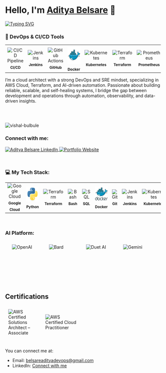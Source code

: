 <!-- ![Header Image](link-to-your-image) -->
# Hello, I'm [Aditya Belsare](https://www.linkedin.com/in/belsareaditya/) 👋


[![Typing SVG](https://readme-typing-svg.demolab.com?font=Fira+Code&weight=200&size=21&pause=1000&color=0D2F3E&width=435&lines=Cloud+%26+DevOps+Engineer+%7C+SRE+Mindset+%7C)](https://git.io/typing-svg)

<h3>🚀 DevOps & CI/CD Tools</h3>

<table>
  <tr>
    <td align="center" width="100">
      <img src="https://storage.googleapis.com/bkt-static-content/cicd.png" width="60" height="60" alt="CI/CD Pipeline"/><br>
      <sub><b>CI/CD</b></sub>
    </td>
    <td align="center" width="100">
      <img src="https://www.vectorlogo.zone/logos/jenkins/jenkins-icon.svg" width="60" height="60" alt="Jenkins"/><br>
      <sub><b>Jenkins</b></sub>
    </td>
    <td align="center" width="100">
      <img src="https://cdn.jsdelivr.net/gh/devicons/devicon/icons/github/github-original.svg" width="60" height="60" alt="GitHub Actions"/><br>
      <sub><b>GitHub</b></sub>
    </td>
    <td align="center" width="100">
      <img src="https://raw.githubusercontent.com/devicons/devicon/master/icons/docker/docker-original.svg" width="60" height="60" alt="Docker"/><br>
      <sub><b>Docker</b></sub>
    </td>
    <td align="center" width="100">
      <img src="https://www.vectorlogo.zone/logos/kubernetes/kubernetes-icon.svg" width="60" height="60" alt="Kubernetes"/><br>
      <sub><b>Kubernetes</b></sub>
    </td>
    <td align="center" width="100">
      <img src="https://storage.googleapis.com/bkt-static-content/terraform.png" width="60" height="60" alt="Terraform"/><br>
      <sub><b>Terraform</b></sub>
    </td>
    <td align="center" width="100">
      <img src="https://www.vectorlogo.zone/logos/prometheusio/prometheusio-icon.svg" width="60" height="60" alt="Prometheus"/><br>
      <sub><b>Prometheus</b></sub>
    </td>
    <td align="center" width="100">
      <img src="https://www.vectorlogo.zone/logos/grafana/grafana-icon.svg" width="60" height="60" alt="Grafana"/><br>
      <sub><b>Grafana</b></sub>
    </td>
    <td align="center" width="100">
      <img src="https://www.vectorlogo.zone/logos/ansible/ansible-icon.svg" width="60" height="60" alt="Ansible"/><br>
      <sub><b>Ansible</b></sub>
    </td>
  </tr>
</table>




I’m a cloud architect with a strong DevOps and SRE mindset, specializing in AWS Cloud, Terraform, and AI-driven automation. Passionate about building reliable, scalable, and self-healing systems, I bridge the gap between development and operations through automation, observability, and data-driven insights.

<br>
<br>
<p align="left"> <img src="https://komarev.com/ghpvc/?username=vishal-bulbule&label=Profile%20views&color=0e75b6&style=flat" alt="vishal-bulbule" /> </p>

<h3 align="left">Connect with me:</h3>
<p align="left">
<a href="https://linkedin.com/in/belsareaditya" target="_blank">
  <img align="center" src="https://raw.githubusercontent.com/rahuldkjain/github-profile-readme-generator/master/src/images/icons/Social/linked-in-alt.svg" 
       alt="Aditya Belsare LinkedIn" height="30" width="40" />
</a>

<a href="https://your-portfolio-link.com" target="_blank">
  <img align="center" src="https://raw.githubusercontent.com/rahuldkjain/github-profile-readme-generator/master/src/images/icons/Social/web.svg" 
       alt="Portfolio Website" height="30" width="40" />
</a>
</p>
<br>
<h3 align="left">💻 My Tech Stack:</h3>

<table align="center">
  <tr>
    <td align="center" width="100">
      <img src="https://www.vectorlogo.zone/logos/google_cloud/google_cloud-icon.svg" width="50" height="50" alt="Google Cloud"/><br>
      <sub><b>Google Cloud</b></sub>
    </td>
    <td align="center" width="100">
      <img src="https://raw.githubusercontent.com/devicons/devicon/master/icons/python/python-original.svg" width="50" height="50" alt="Python"/><br>
      <sub><b>Python</b></sub>
    </td>
    <td align="center" width="100">
      <img src="https://storage.googleapis.com/bkt-static-content/terraform.png" width="50" height="50" alt="Terraform"/><br>
      <sub><b>Terraform</b></sub>
    </td>
    <td align="center" width="100">
      <img src="https://www.vectorlogo.zone/logos/gnu_bash/gnu_bash-icon.svg" width="50" height="50" alt="Bash"/><br>
      <sub><b>Bash</b></sub>
    </td>
    <td align="center" width="100">
      <img src="https://storage.googleapis.com/bkt-static-content/sql.png" width="50" height="50" alt="SQL"/><br>
      <sub><b>SQL</b></sub>
    </td>
    <td align="center" width="100">
      <img src="https://raw.githubusercontent.com/devicons/devicon/master/icons/docker/docker-original-wordmark.svg" width="50" height="50" alt="Docker"/><br>
      <sub><b>Docker</b></sub>
    </td>
    <td align="center" width="100">
      <img src="https://www.vectorlogo.zone/logos/git-scm/git-scm-icon.svg" width="50" height="50" alt="Git"/><br>
      <sub><b>Git</b></sub>
    </td>
    <td align="center" width="100">
      <img src="https://www.vectorlogo.zone/logos/jenkins/jenkins-icon.svg" width="50" height="50" alt="Jenkins"/><br>
      <sub><b>Jenkins</b></sub>
    </td>
    <td align="center" width="100">
      <img src="https://www.vectorlogo.zone/logos/kubernetes/kubernetes-icon.svg" width="50" height="50" alt="Kubernetes"/><br>
      <sub><b>Kubernetes</b></sub>
    </td>
    <td align="center" width="100">
      <img src="https://raw.githubusercontent.com/devicons/devicon/master/icons/linux/linux-original.svg" width="50" height="50" alt="Linux"/><br>
      <sub><b>Linux</b></sub>
    </td>
    <td align="center" width="100">
      <img src="https://www.svgrepo.com/show/303229/microsoft-sql-server-logo.svg" width="50" height="50" alt="MS SQL Server"/><br>
      <sub><b>MS SQL</b></sub>
    </td>
    <td align="center" width="100">
      <img src="https://raw.githubusercontent.com/devicons/devicon/master/icons/mysql/mysql-original-wordmark.svg" width="50" height="50" alt="MySQL"/><br>
      <sub><b>MySQL</b></sub>
    </td>
  </tr>
</table>
<br>


<h3 align="left">AI Platform:</h3>
<div style="
  display: flex;
  flex-wrap: wrap;
  justify-content: center;
  align-items: center;
  gap: 20px;
  padding: 10px;
">
  <img src="https://storage.googleapis.com/bkt-static-content/openai.png" alt="OpenAI" width="100" height="100" style="object-fit: contain;">
  <img src="https://storage.googleapis.com/bkt-static-content/bard.png" alt="Bard" width="100" height="100" style="object-fit: contain;">
  <img src="https://storage.googleapis.com/bkt-static-content/duetai.png" alt="Duet AI" width="100" height="100" style="object-fit: contain;">
  <img src="https://storage.googleapis.com/bkt-static-content/gemini.png" alt="Gemini" width="100" height="100" style="object-fit: contain;">
</div>

<br>

## Certifications
<div style="display: flex; flex-wrap: nowrap; overflow-x: auto;">
    <div style="display: flex; justify-content: center; align-items: center; gap: 20px; flex-wrap: wrap; padding: 10px;">
  <img src="https://storage.googleapis.com/bkt-static-content/aws-certified-solutions-architect-associate.png" width="100" alt="AWS Certified Solutions Architect – Associate">
  <img src="https://storage.googleapis.com/bkt-static-content/aws-certified-cloud-practitioner.png" width="100" alt="AWS Certified Cloud Practitioner">
</div>



 
</div>
<br>

You can connect me at:
- Email: [belsareadityadevops@gmail.com](mailto:belsareadityadevops@gmail.com)
- LinkedIn: [Connect with me](https://www.linkedin.com/in/belsareaditya/)

<meta name="google-site-verification" content="Wnq1_CIje1PNiYPnssPg8_eQdAyOsDXWJiZ-Lwpxrks" />
